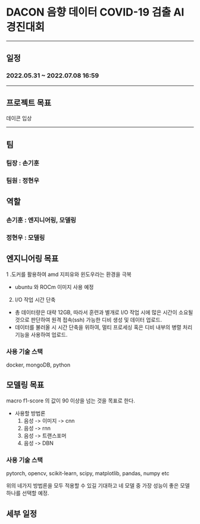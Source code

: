 # DACON 음향 데이터 COVID-19 검출 AI 경진대회
<!--이미지 들어갈 자리임-->
---

## 일정 
### 2022.05.31 ~ 2022.07.08 16:59

---
## 프로젝트 목표

데이콘 입상

---
## 팀

### 팀장 : 손기훈
### 팀원 : 정현우

## 역할

### 손기훈 : 엔지니어링, 모델링
### 정현우 : 모델링

## 엔지니어링 목표

1 .도커를 활용하여 amd 지피유와 윈도우라는 환경을 극복
  - ubuntu 와 ROCm 이미지 사용 예정

2. I/O 작업 시간 단축
  - 총 데이터량은 대략 12GB, 따라서 훈련과 별개로 I/O 작업 시에 많은 시간이 소요될 것으로 판단하여 원격 접속(ssh) 가능한 디비 생성 및 데이터 업로드. 
  - 데이터를 불러올 시 시간 단축을 위하여, 멀티 프로세싱 혹은 디비 내부의 병렬 처리 기능을 사용하여 업로드.  

### 사용 기술 스택
docker, mongoDB, python

## 모델링 목표

macro f1-score 의 값이 90 이상을 넘는 것을 목표로 한다.

- 사용할 방법론
  1. 음성 -> 이미지 -> cnn
  2. 음성 -> rnn
  3. 음성 -> 트랜스포머 
  4. 음성 -> DBN


### 사용 기술 스택
pytorch, opencv, scikit-learn, scipy, matplotlib, pandas, numpy etc
  

위의 네가지 방법론을 모두 적용할 수 있길 기대하고 네 모델 중 가장 성능이 좋은 모델 하나를 선택할 예정.

## 세부 일정



